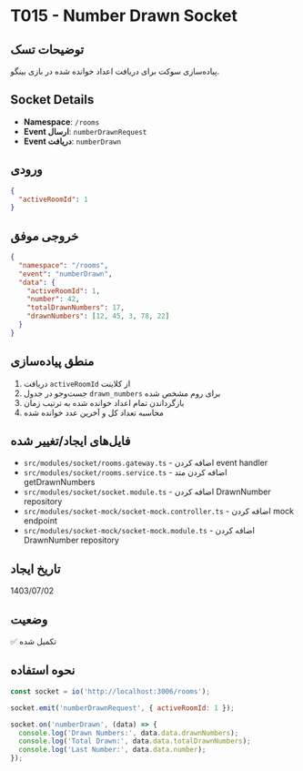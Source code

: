 # T015 - Number Drawn Socket

## توضیحات تسک
پیاده‌سازی سوکت برای دریافت اعداد خوانده شده در بازی بینگو.

## Socket Details
- **Namespace**: `/rooms`
- **Event ارسال**: `numberDrawnRequest`
- **Event دریافت**: `numberDrawn`

## ورودی
```json
{
  "activeRoomId": 1
}
```

## خروجی موفق
```json
{
  "namespace": "/rooms",
  "event": "numberDrawn",
  "data": {
    "activeRoomId": 1,
    "number": 42,
    "totalDrawnNumbers": 17,
    "drawnNumbers": [12, 45, 3, 78, 22]
  }
}
```

## منطق پیاده‌سازی
1. دریافت `activeRoomId` از کلاینت
2. جست‌وجو در جدول `drawn_numbers` برای روم مشخص شده
3. بازگرداندن تمام اعداد خوانده شده به ترتیب زمان
4. محاسبه تعداد کل و آخرین عدد خوانده شده

## فایل‌های ایجاد/تغییر شده
- `src/modules/socket/rooms.gateway.ts` - اضافه کردن event handler
- `src/modules/socket/rooms.service.ts` - اضافه کردن متد getDrawnNumbers
- `src/modules/socket/socket.module.ts` - اضافه کردن DrawnNumber repository
- `src/modules/socket-mock/socket-mock.controller.ts` - اضافه کردن mock endpoint
- `src/modules/socket-mock/socket-mock.module.ts` - اضافه کردن DrawnNumber repository

## تاریخ ایجاد
1403/07/02

## وضعیت
✅ تکمیل شده

## نحوه استفاده
```javascript
const socket = io('http://localhost:3006/rooms');

socket.emit('numberDrawnRequest', { activeRoomId: 1 });

socket.on('numberDrawn', (data) => {
  console.log('Drawn Numbers:', data.data.drawnNumbers);
  console.log('Total Drawn:', data.data.totalDrawnNumbers);
  console.log('Last Number:', data.data.number);
});
```

